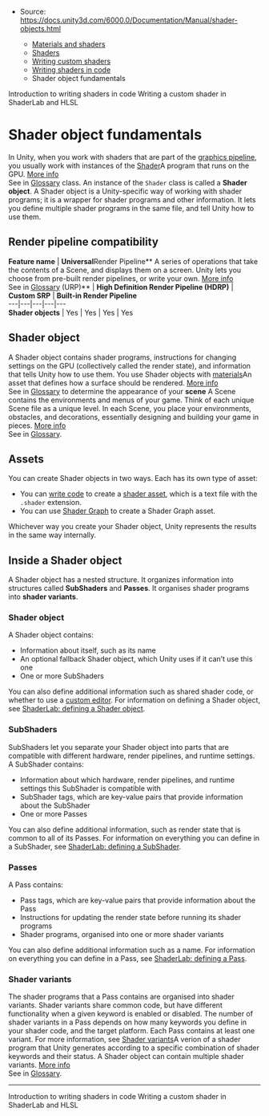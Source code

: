 * Source: https://docs.unity3d.com/6000.0/Documentation/Manual/shader-objects.html

  * [Materials and shaders](https://docs.unity3d.com/6000.0/Documentation/Manual/materials-and-shaders.html)
  * [Shaders](https://docs.unity3d.com/6000.0/Documentation/Manual/Shaders.html)
  * [Writing custom shaders](https://docs.unity3d.com/6000.0/Documentation/Manual/writing-custom-shaders.html)
  * [Writing shaders in code](https://docs.unity3d.com/6000.0/Documentation/Manual/shader-writing.html)
  * Shader object fundamentals


[](https://docs.unity3d.com/6000.0/Documentation/Manual/SL-ShadingLanguage.html)
Introduction to writing shaders in code
[](https://docs.unity3d.com/6000.0/Documentation/Manual/SL-landing.html)
Writing a custom shader in ShaderLab and HLSL
# Shader object fundamentals
In Unity, when you work with shaders that are part of the [graphics pipeline](https://en.wikipedia.org/wiki/Graphics_pipeline), you usually work with instances of the [Shader](https://docs.unity3d.com/6000.0/Documentation/ScriptReference/Shader.html)A program that runs on the GPU. [More info](https://docs.unity3d.com/6000.0/Documentation/Manual/Shaders.html)  
See in [Glossary](https://docs.unity3d.com/6000.0/Documentation/Manual/Glossary.html#Shader) class. An instance of the `Shader` class is called a ****Shader object****.
A Shader object is a Unity-specific way of working with shader programs; it is a wrapper for shader programs and other information. It lets you define multiple shader programs in the same file, and tell Unity how to use them.
## Render pipeline compatibility
**Feature name** | **Universal**Render Pipeline** A series of operations that take the contents of a Scene, and displays them on a screen. Unity lets you choose from pre-built render pipelines, or write your own. [More info](https://docs.unity3d.com/6000.0/Documentation/Manual/render-pipelines.html)  
See in [Glossary](https://docs.unity3d.com/6000.0/Documentation/Manual/Glossary.html#Renderpipeline) (URP)** | **High Definition Render Pipeline (HDRP)** | **Custom SRP** | **Built-in Render Pipeline**  
---|---|---|---|---  
**Shader objects** | Yes | Yes | Yes | Yes  
## Shader object
A Shader object contains shader programs, instructions for changing settings on the GPU (collectively called the render state), and information that tells Unity how to use them.
You use Shader objects with [materials](https://docs.unity3d.com/6000.0/Documentation/Manual/Materials.html)An asset that defines how a surface should be rendered. [More info](https://docs.unity3d.com/6000.0/Documentation/Manual/class-Material.html)  
See in [Glossary](https://docs.unity3d.com/6000.0/Documentation/Manual/Glossary.html#Material) to determine the appearance of your **scene** A Scene contains the environments and menus of your game. Think of each unique Scene file as a unique level. In each Scene, you place your environments, obstacles, and decorations, essentially designing and building your game in pieces. [More info](https://docs.unity3d.com/6000.0/Documentation/Manual/CreatingScenes.html)  
See in [Glossary](https://docs.unity3d.com/6000.0/Documentation/Manual/Glossary.html#Scene).
## Assets
You can create Shader objects in two ways. Each has its own type of asset:
  * You can [write code](https://docs.unity3d.com/6000.0/Documentation/Manual/writing-shader-writing-shader-programs-hlsl.html) to create a [shader asset](https://docs.unity3d.com/6000.0/Documentation/Manual/class-Shader.html), which is a text file with the `.shader` extension.
  * You can use [Shader Graph](https://docs.unity3d.com/6000.0/Documentation/Manual/shader-graph.html) to create a Shader Graph asset.


Whichever way you create your Shader object, Unity represents the results in the same way internally.
## Inside a Shader object
A Shader object has a nested structure. It organizes information into structures called **SubShaders** and **Passes**. It organises shader programs into **shader variants**.
### Shader object
A Shader object contains:
  * Information about itself, such as its name
  * An optional fallback Shader object, which Unity uses if it can’t use this one
  * One or more SubShaders


You can also define additional information such as shared shader code, or whether to use a [custom editor](https://docs.unity3d.com/6000.0/Documentation/Manual/editor-CustomEditors.html). For information on defining a Shader object, see [ShaderLab: defining a Shader object](https://docs.unity3d.com/6000.0/Documentation/Manual/SL-Shader.html).
### SubShaders
SubShaders let you separate your Shader object into parts that are compatible with different hardware, render pipelines, and runtime settings.
A SubShader contains:
  * Information about which hardware, render pipelines, and runtime settings this SubShader is compatible with
  * SubShader tags, which are key-value pairs that provide information about the SubShader
  * One or more Passes


You can also define additional information, such as render state that is common to all of its Passes. For information on everything you can define in a SubShader, see [ShaderLab: defining a SubShader](https://docs.unity3d.com/6000.0/Documentation/Manual/SL-SubShader.html).
### Passes
A Pass contains:
  * Pass tags, which are key-value pairs that provide information about the Pass
  * Instructions for updating the render state before running its shader programs
  * Shader programs, organised into one or more shader variants


You can also define additional information such as a name. For information on everything you can define in a Pass, see [ShaderLab: defining a Pass](https://docs.unity3d.com/6000.0/Documentation/Manual/SL-Pass.html).
### Shader variants
The shader programs that a Pass contains are organised into shader variants. Shader variants share common code, but have different functionality when a given keyword is enabled or disabled.
The number of shader variants in a Pass depends on how many keywords you define in your shader code, and the target platform. Each Pass contains at least one variant.
For more information, see [Shader variants](https://docs.unity3d.com/6000.0/Documentation/Manual/shader-variants.html)A verion of a shader program that Unity generates according to a specific combination of shader keywords and their status. A Shader object can contain multiple shader variants. [More info](https://docs.unity3d.com/6000.0/Documentation/Manual/shader-variants.html)  
See in [Glossary](https://docs.unity3d.com/6000.0/Documentation/Manual/Glossary.html#Shadervariant).
* * *
[](https://docs.unity3d.com/6000.0/Documentation/Manual/SL-ShadingLanguage.html)
Introduction to writing shaders in code
[](https://docs.unity3d.com/6000.0/Documentation/Manual/SL-landing.html)
Writing a custom shader in ShaderLab and HLSL
